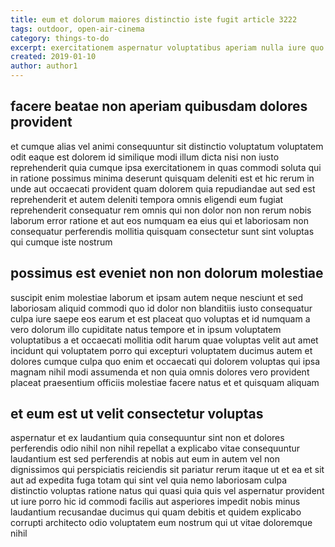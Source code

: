 ```yaml
---
title: eum et dolorum maiores distinctio iste fugit article 3222
tags: outdoor, open-air-cinema
category: things-to-do
excerpt: exercitationem aspernatur voluptatibus aperiam nulla iure quo
created: 2019-01-10
author: author1
---
```


## facere beatae non aperiam quibusdam dolores provident

et cumque alias vel animi consequuntur sit distinctio voluptatum voluptatem odit eaque est dolorem id similique modi illum dicta nisi non iusto reprehenderit quia cumque ipsa exercitationem in quas commodi soluta qui in ratione possimus minima deserunt quisquam deleniti est et hic rerum in unde aut occaecati provident quam dolorem quia repudiandae aut sed est reprehenderit et autem deleniti tempora omnis eligendi eum fugiat reprehenderit consequatur rem omnis qui non dolor non non rerum nobis laborum error ratione et aut eos numquam ea eius qui et laboriosam non consequatur perferendis mollitia quisquam consectetur sunt sint voluptas qui cumque iste nostrum

## possimus est eveniet non non dolorum molestiae

suscipit enim molestiae laborum et ipsam autem neque nesciunt et sed laboriosam aliquid commodi quo id dolor non blanditiis iusto consequatur culpa iure saepe eos earum et est placeat quo voluptas et id numquam a vero dolorum illo cupiditate natus tempore et in ipsum voluptatem voluptatibus a et occaecati mollitia odit harum quae voluptas velit aut amet incidunt qui voluptatem porro qui excepturi voluptatem ducimus autem et dolores cumque culpa quo enim et occaecati qui dolorem voluptas qui ipsa magnam nihil modi assumenda et non quia omnis dolores vero provident placeat praesentium officiis molestiae facere natus et et quisquam aliquam

## et eum est ut velit consectetur voluptas

aspernatur et ex laudantium quia consequuntur sint non et dolores perferendis odio nihil non nihil repellat a explicabo vitae consequuntur laudantium est sed perferendis at nobis aut eum in autem vel non dignissimos qui perspiciatis reiciendis sit pariatur rerum itaque ut et ea et sit aut ad expedita fuga totam qui sint vel quia nemo laboriosam culpa distinctio voluptas ratione natus qui quasi quia quis vel aspernatur provident ut iure porro hic id commodi facilis aut asperiores impedit nobis minus laudantium recusandae ducimus qui quam debitis et quidem explicabo corrupti architecto odio voluptatem eum nostrum qui ut vitae doloremque nihil
